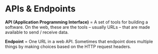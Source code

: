 # APIs & Endpoints

**API (Application Programming Interface)** = A set of tools for building a software. On the web, these are the tools – usually URLs – that are made available to send / receive data.

**Endpoint** = One URL in a web API. Sometimes that endpoint does multiple things by making choices based on the HTTP request headers.
